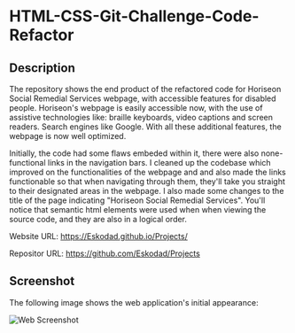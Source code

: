 # HTML-CSS-Git-Challenge-Code-Refactor

## Description

The repository shows the end product of the refactored code for Horiseon Social Remedial Services webpage, with accessible features for disabled people. Horiseon's webpage is easily accessible now, with the use of assistive technologies like: braille keyboards, video captions and screen readers. Search engines like Google. With all these additional features, the webpage is now well optimized.

Initially, the code had some flaws embeded within it, there were also none-functional links in the navigation bars. I cleaned up the codebase which improved on the functionalities of the webpage and and also made the links functionable so that when navigating through them, they'll take you straight to their designated areas in the webpage. I also made some changes to the title of the page indicating "Horiseon Social Remedial Services". You'll notice that semantic html elements were used when when viewing the source code, and they are also in a logical order.

Website URL: <https://Eskodad.github.io/Projects/>

Repositor URL: <https://github.com/Eskodad/Projects>

## Screenshot

The following image shows the web application's initial appearance:

![Web Screenshot](./assets/images/screenshot.png)
